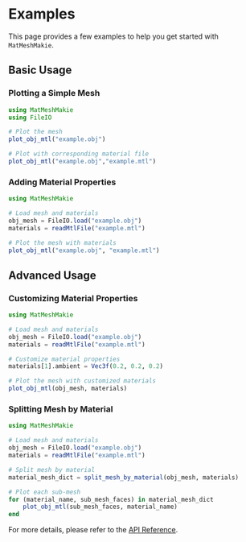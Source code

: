 # Examples

This page provides a few examples to help you get started with `MatMeshMakie`.

## Basic Usage

### Plotting a Simple Mesh

```julia
using MatMeshMakie
using FileIO

# Plot the mesh
plot_obj_mtl("example.obj")

# Plot with corresponding material file
plot_obj_mtl("example.obj","example.mtl")
```

### Adding Material Properties

```julia
using MatMeshMakie

# Load mesh and materials
obj_mesh = FileIO.load("example.obj")
materials = readMtlFile("example.mtl")

# Plot the mesh with materials
plot_obj_mtl("example.obj", "example.mtl")
```

## Advanced Usage

### Customizing Material Properties

```julia
using MatMeshMakie

# Load mesh and materials
obj_mesh = FileIO.load("example.obj")
materials = readMtlFile("example.mtl")

# Customize material properties
materials[1].ambient = Vec3f(0.2, 0.2, 0.2)

# Plot the mesh with customized materials
plot_obj_mtl(obj_mesh, materials)
```

### Splitting Mesh by Material

```julia
using MatMeshMakie

# Load mesh and materials
obj_mesh = FileIO.load("example.obj")
materials = readMtlFile("example.mtl")

# Split mesh by material
material_mesh_dict = split_mesh_by_material(obj_mesh, materials)

# Plot each sub-mesh
for (material_name, sub_mesh_faces) in material_mesh_dict
    plot_obj_mtl(sub_mesh_faces, material_name)
end
```

For more details, please refer to the [API Reference](api_reference.md).
